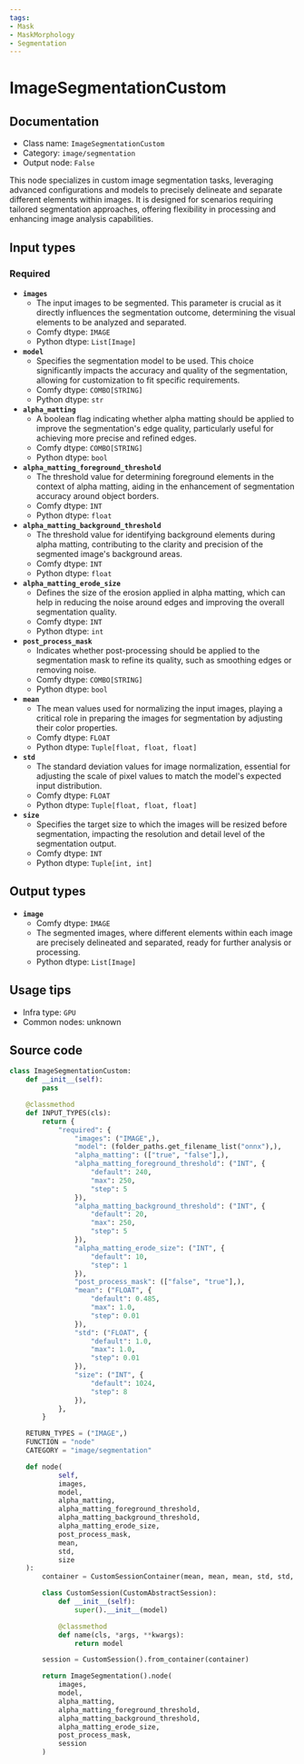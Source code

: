 ```yaml
---
tags:
- Mask
- MaskMorphology
- Segmentation
---
```


# ImageSegmentationCustom
## Documentation
- Class name: `ImageSegmentationCustom`
- Category: `image/segmentation`
- Output node: `False`

This node specializes in custom image segmentation tasks, leveraging advanced configurations and models to precisely delineate and separate different elements within images. It is designed for scenarios requiring tailored segmentation approaches, offering flexibility in processing and enhancing image analysis capabilities.
## Input types
### Required
- **`images`**
    - The input images to be segmented. This parameter is crucial as it directly influences the segmentation outcome, determining the visual elements to be analyzed and separated.
    - Comfy dtype: `IMAGE`
    - Python dtype: `List[Image]`
- **`model`**
    - Specifies the segmentation model to be used. This choice significantly impacts the accuracy and quality of the segmentation, allowing for customization to fit specific requirements.
    - Comfy dtype: `COMBO[STRING]`
    - Python dtype: `str`
- **`alpha_matting`**
    - A boolean flag indicating whether alpha matting should be applied to improve the segmentation's edge quality, particularly useful for achieving more precise and refined edges.
    - Comfy dtype: `COMBO[STRING]`
    - Python dtype: `bool`
- **`alpha_matting_foreground_threshold`**
    - The threshold value for determining foreground elements in the context of alpha matting, aiding in the enhancement of segmentation accuracy around object borders.
    - Comfy dtype: `INT`
    - Python dtype: `float`
- **`alpha_matting_background_threshold`**
    - The threshold value for identifying background elements during alpha matting, contributing to the clarity and precision of the segmented image's background areas.
    - Comfy dtype: `INT`
    - Python dtype: `float`
- **`alpha_matting_erode_size`**
    - Defines the size of the erosion applied in alpha matting, which can help in reducing the noise around edges and improving the overall segmentation quality.
    - Comfy dtype: `INT`
    - Python dtype: `int`
- **`post_process_mask`**
    - Indicates whether post-processing should be applied to the segmentation mask to refine its quality, such as smoothing edges or removing noise.
    - Comfy dtype: `COMBO[STRING]`
    - Python dtype: `bool`
- **`mean`**
    - The mean values used for normalizing the input images, playing a critical role in preparing the images for segmentation by adjusting their color properties.
    - Comfy dtype: `FLOAT`
    - Python dtype: `Tuple[float, float, float]`
- **`std`**
    - The standard deviation values for image normalization, essential for adjusting the scale of pixel values to match the model's expected input distribution.
    - Comfy dtype: `FLOAT`
    - Python dtype: `Tuple[float, float, float]`
- **`size`**
    - Specifies the target size to which the images will be resized before segmentation, impacting the resolution and detail level of the segmentation output.
    - Comfy dtype: `INT`
    - Python dtype: `Tuple[int, int]`
## Output types
- **`image`**
    - Comfy dtype: `IMAGE`
    - The segmented images, where different elements within each image are precisely delineated and separated, ready for further analysis or processing.
    - Python dtype: `List[Image]`
## Usage tips
- Infra type: `GPU`
- Common nodes: unknown


## Source code
```python
class ImageSegmentationCustom:
    def __init__(self):
        pass

    @classmethod
    def INPUT_TYPES(cls):
        return {
            "required": {
                "images": ("IMAGE",),
                "model": (folder_paths.get_filename_list("onnx"),),
                "alpha_matting": (["true", "false"],),
                "alpha_matting_foreground_threshold": ("INT", {
                    "default": 240,
                    "max": 250,
                    "step": 5
                }),
                "alpha_matting_background_threshold": ("INT", {
                    "default": 20,
                    "max": 250,
                    "step": 5
                }),
                "alpha_matting_erode_size": ("INT", {
                    "default": 10,
                    "step": 1
                }),
                "post_process_mask": (["false", "true"],),
                "mean": ("FLOAT", {
                    "default": 0.485,
                    "max": 1.0,
                    "step": 0.01
                }),
                "std": ("FLOAT", {
                    "default": 1.0,
                    "max": 1.0,
                    "step": 0.01
                }),
                "size": ("INT", {
                    "default": 1024,
                    "step": 8
                }),
            },
        }

    RETURN_TYPES = ("IMAGE",)
    FUNCTION = "node"
    CATEGORY = "image/segmentation"

    def node(
            self,
            images,
            model,
            alpha_matting,
            alpha_matting_foreground_threshold,
            alpha_matting_background_threshold,
            alpha_matting_erode_size,
            post_process_mask,
            mean,
            std,
            size
    ):
        container = CustomSessionContainer(mean, mean, mean, std, std, std, size, size)

        class CustomSession(CustomAbstractSession):
            def __init__(self):
                super().__init__(model)

            @classmethod
            def name(cls, *args, **kwargs):
                return model

        session = CustomSession().from_container(container)

        return ImageSegmentation().node(
            images,
            model,
            alpha_matting,
            alpha_matting_foreground_threshold,
            alpha_matting_background_threshold,
            alpha_matting_erode_size,
            post_process_mask,
            session
        )

```
